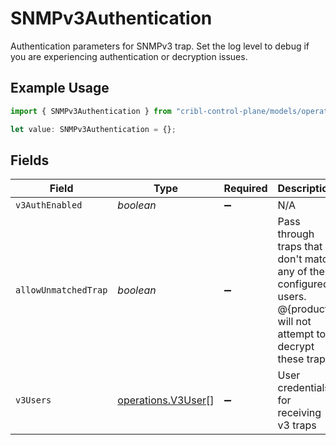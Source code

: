 # SNMPv3Authentication

Authentication parameters for SNMPv3 trap. Set the log level to debug if you are experiencing authentication or decryption issues.

## Example Usage

```typescript
import { SNMPv3Authentication } from "cribl-control-plane/models/operations";

let value: SNMPv3Authentication = {};
```

## Fields

| Field                                                                                                                | Type                                                                                                                 | Required                                                                                                             | Description                                                                                                          |
| -------------------------------------------------------------------------------------------------------------------- | -------------------------------------------------------------------------------------------------------------------- | -------------------------------------------------------------------------------------------------------------------- | -------------------------------------------------------------------------------------------------------------------- |
| `v3AuthEnabled`                                                                                                      | *boolean*                                                                                                            | :heavy_minus_sign:                                                                                                   | N/A                                                                                                                  |
| `allowUnmatchedTrap`                                                                                                 | *boolean*                                                                                                            | :heavy_minus_sign:                                                                                                   | Pass through traps that don't match any of the configured users. @{product} will not attempt to decrypt these traps. |
| `v3Users`                                                                                                            | [operations.V3User](../../models/operations/v3user.md)[]                                                             | :heavy_minus_sign:                                                                                                   | User credentials for receiving v3 traps                                                                              |